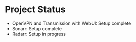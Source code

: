 # Project Status

- OpenVPN and Transmission with WebUI: Setup complete
- Sonarr: Setup complete
- Radarr: Setup in progress
